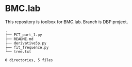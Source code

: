 # BMC.lab
This repository is toolbox for BMC.lab.
Branch is DBP project.
```
.
├── PCT_part_1.py
├── README.md
├── derivative5p.py
├── fit_frequence.py
└── tree.txt

0 directories, 5 files
```
